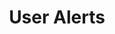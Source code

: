 ---
title: User Alerts
remote: https://github.com/gardener/gardener/blob/master/docs/monitoring/user_alerts.md
type: docs
---